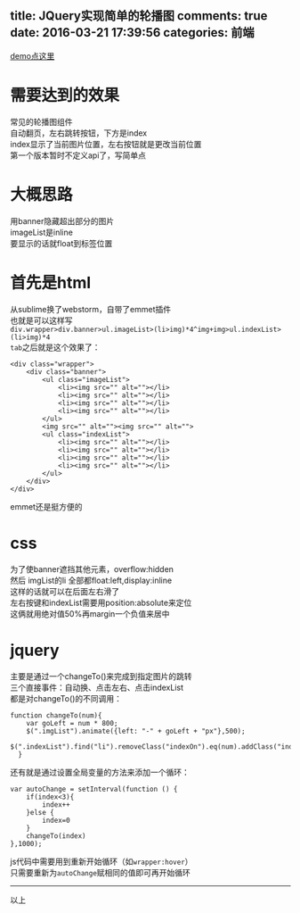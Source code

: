 title: JQuery实现简单的轮播图
comments: true
date: 2016-03-21 17:39:56
categories: 前端
---
[demo点这里](http://gaoryrt.com/CV/shuffle/index.html)
# 需要达到的效果
常见的轮播图组件  
自动翻页，左右跳转按钮，下方是index  
index显示了当前图片位置，左右按钮就是更改当前位置  
第一个版本暂时不定义api了，写简单点  
# 大概思路
用banner隐藏超出部分的图片   
imageList是inline  
要显示的话就float到标签位置  	
# 首先是html  
从sublime换了webstorm，自带了emmet插件  
也就是可以这样写  
`div.wrapper>div.banner>ul.imageList>(li>img)*4^img+img>ul.indexList>(li>img)*4`  
`tab`之后就是这个效果了：  
```
<div class="wrapper">
    <div class="banner">
        <ul class="imageList">
            <li><img src="" alt=""></li>
            <li><img src="" alt=""></li>
            <li><img src="" alt=""></li>
            <li><img src="" alt=""></li>
        </ul>
        <img src="" alt=""><img src="" alt="">
        <ul class="indexList">
            <li><img src="" alt=""></li>
            <li><img src="" alt=""></li>
            <li><img src="" alt=""></li>
            <li><img src="" alt=""></li>
        </ul>
    </div>
</div>
```

emmet还是挺方便的  

# css
为了使banner遮挡其他元素，overflow:hidden  
然后 imgList的li 全部都float:left,display:inline  
这样的话就可以在后面左右滑了  
左右按键和indexList需要用position:absolute来定位  
这俩就用绝对值50%再margin一个负值来居中  

# jquery
主要是通过一个changeTo()来完成到指定图片的跳转   
三个直接事件：自动换、点击左右、点击indexList  
都是对changeTo()的不同调用：  
```
function changeTo(num){ 
    var goLeft = num * 800;
    $(".imgList").animate({left: "-" + goLeft + "px"},500);
    $(".indexList").find("li").removeClass("indexOn").eq(num).addClass("indexOn");
  }
```
还有就是通过设置全局变量的方法来添加一个循环：  
```
var autoChange = setInterval(function () {
    if(index<3){
        index++
    }else {
        index=0
    }
    changeTo(index)
},1000);
```
js代码中需要用到重新开始循环（如`wrapper:hover`）  
只需要重新为`autoChange`赋相同的值即可再开始循环  
***
以上

